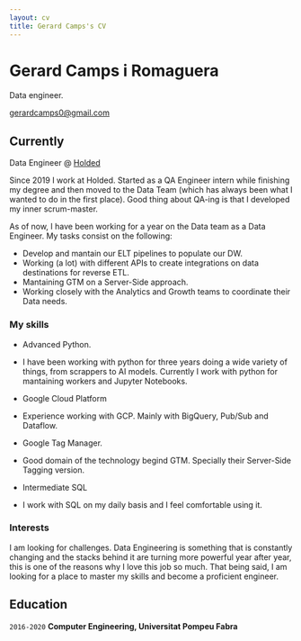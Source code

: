 ```yaml
---
layout: cv
title: Gerard Camps's CV
---
```

# Gerard Camps i Romaguera
Data engineer.

<div id="webaddress">
<a href="gerardcamps0@gmail.com">gerardcamps0@gmail.com</a>
</div>


## Currently

Data Engineer @ [Holded](https://www.linkedin.com/company/holded/)

Since 2019 I work at Holded. Started as a QA Engineer intern while finishing my degree and then moved to the Data Team (which has always been what I wanted to do in the first place). Good thing about QA-ing is that I developed my inner scrum-master. 

As of now, I have been working for a year on the Data team as a Data Engineer. My tasks consist on the following:
* Develop and mantain our ELT pipelines to populate our DW.
* Working (a lot) with different APIs to create integrations on data destinations for reverse ETL.
* Mantaining GTM on a Server-Side approach. 
* Working closely with the Analytics and Growth teams to coordinate their Data needs. 

### My skills

* Advanced Python.
* I have been working with python for three years doing a wide variety of things, from scrappers to AI models. Currently I work with python for mantaining workers and Jupyter Notebooks. 

* Google Cloud Platform
* Experience working with GCP. Mainly with BigQuery, Pub/Sub and Dataflow.

* Google Tag Manager. 
* Good domain of the technology begind GTM. Specially their Server-Side Tagging version.

* Intermediate SQL
* I work with SQL on my daily basis and I feel comfortable using it. 


### Interests

I am looking for challenges. Data Engineering is something that is constantly changing and the stacks behind it are turning more powerful year after year, this is one of the reasons why I love this job so much. That being said, I am looking for a place to master my skills and become a proficient engineer. 


## Education

`2016-2020`
__Computer Engineering, Universitat Pompeu Fabra__



<!-- ### Footer

Last updated: May 2021 -->


